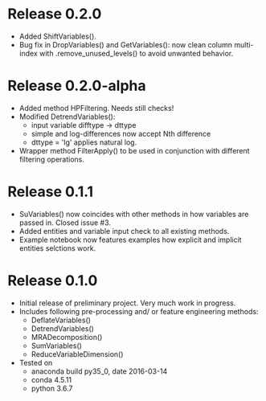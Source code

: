 # Release 0.2.0
 - Added ShiftVariables().
 - Bug fix in DropVariables() and GetVariables(): now clean column multi-index with .remove_unused_levels() to avoid unwanted behavior. 

# Release 0.2.0-alpha
 - Added method HPFiltering. Needs still checks!
 - Modified DetrendVariables(): 
   - input variable difftype -> dttype
   - simple and log-differences now accept Nth difference
   - dttype = 'lg' applies natural log.
 - Wrapper method FilterApply() to be used in conjunction with different filtering operations.

# Release 0.1.1
 - SuVariables() now coincides with other methods in how variables are passed in. Closed issue #3.
 - Added entities and variable input check to all existing methods.
 - Example notebook now features examples how explicit and implicit entities selctions work.

# Release 0.1.0
 - Initial release of preliminary project. Very much work in progress.
 - Includes following pre-processing and/ or feature engineering methods:
    - DeflateVariables()
    - DetrendVariables()
    - MRADecomposition()
    - SumVariables()
    - ReduceVariableDimension()
 - Tested on
    - anaconda build py35_0, date 2016-03-14
    - conda 4.5.11
    - python 3.6.7